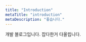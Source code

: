 ```yaml
---
title: "Introduction"
metaTitle: "introduction"
metaDescription: "좋습니다."
---
```


개발 블로그입니다. 잡다한거 다올립니다.